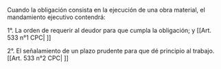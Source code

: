 Cuando la obligación consista en la ejecución de una obra material, el mandamiento ejecutivo contendrá:

1°. La orden de requerir al deudor para que cumpla la obligación; y [[Art. 533 n°1 CPC| ]]

2°. El señalamiento de un plazo prudente para que dé principio al trabajo. [[Art. 533 n°2 CPC| ]]